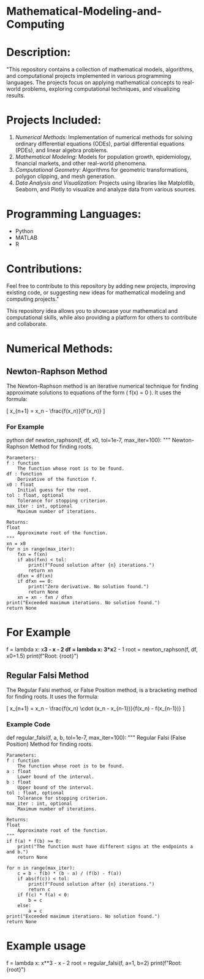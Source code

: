 # Mathematical-Modeling-and-Computing
# Description:

"This repository contains a collection of mathematical models, algorithms, and computational projects implemented in various programming languages. The projects focus on applying mathematical concepts to real-world problems, exploring computational techniques, and visualizing results.

# Projects Included:

1. *Numerical Methods:* Implementation of numerical methods for solving ordinary differential equations (ODEs), partial differential equations (PDEs), and linear algebra problems.
2. *Mathematical Modeling:* Models for population growth, epidemiology, financial markets, and other real-world phenomena.
3. *Computational Geometry:* Algorithms for geometric transformations, polygon clipping, and mesh generation.
4. *Data Analysis and Visualization:* Projects using libraries like Matplotlib, Seaborn, and Plotly to visualize and analyze data from various sources.

# Programming Languages:

- Python
- MATLAB
- R

# Contributions:

Feel free to contribute to this repository by adding new projects, improving existing code, or suggesting new ideas for mathematical modeling and computing projects."

This repository idea allows you to showcase your mathematical and computational skills, while also providing a platform for others to contribute and collaborate.
# Numerical Methods:

## Newton-Raphson Method

The Newton-Raphson method is an iterative numerical technique for finding approximate solutions to equations of the form \( f(x) = 0 \). It uses the formula:

\[ x_{n+1} = x_n - \frac{f(x_n)}{f'(x_n)} \]

### For Example 

python
def newton_raphson(f, df, x0, tol=1e-7, max_iter=100):
    """
    Newton-Raphson Method for finding roots.
    
    Parameters:
    f : function
        The function whose root is to be found.
    df : function
        Derivative of the function f.
    x0 : float
        Initial guess for the root.
    tol : float, optional
        Tolerance for stopping criterion.
    max_iter : int, optional
        Maximum number of iterations.
        
    Returns:
    float
        Approximate root of the function.
    """
    xn = x0
    for n in range(max_iter):
        fxn = f(xn)
        if abs(fxn) < tol:
            print(f"Found solution after {n} iterations.")
            return xn
        dfxn = df(xn)
        if dfxn == 0:
            print("Zero derivative. No solution found.")
            return None
        xn = xn - fxn / dfxn
    print("Exceeded maximum iterations. No solution found.")
    return None

# For Example 
f = lambda x: x**3 - x - 2
df = lambda x: 3*x**2 - 1
root = newton_raphson(f, df, x0=1.5)
print(f"Root: {root}")

## Regular Falsi Method

The Regular Falsi method, or False Position method, is a bracketing method for finding roots. It uses the formula:

\[ x_{n+1} = x_n - \frac{f(x_n) \cdot (x_n - x_{n-1})}{f(x_n) - f(x_{n-1})} \]

### Example Code

def regular_falsi(f, a, b, tol=1e-7, max_iter=100):
    """
    Regular Falsi (False Position) Method for finding roots.
    
    Parameters:
    f : function
        The function whose root is to be found.
    a : float
        Lower bound of the interval.
    b : float
        Upper bound of the interval.
    tol : float, optional
        Tolerance for stopping criterion.
    max_iter : int, optional
        Maximum number of iterations.
        
    Returns:
    float
        Approximate root of the function.
    """
    if f(a) * f(b) >= 0:
        print("The function must have different signs at the endpoints a and b.")
        return None
    
    for n in range(max_iter):
        c = b - f(b) * (b - a) / (f(b) - f(a))
        if abs(f(c)) < tol:
            print(f"Found solution after {n} iterations.")
            return c
        if f(c) * f(a) < 0:
            b = c
        else:
            a = c
    print("Exceeded maximum iterations. No solution found.")
    return None

# Example usage
f = lambda x: x**3 - x - 2
root = regular_falsi(f, a=1, b=2)
print(f"Root: {root}")
